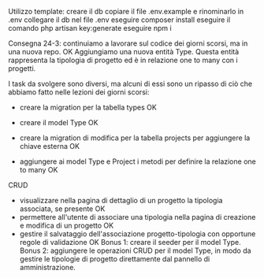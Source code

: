 Utilizzo template:
creare il db
copiare il file .env.example e rinominarlo in .env
collegare il db nel file .env
eseguire composer install
eseguire il comando php artisan key:generate
eseguire npm i


Consegna 24-3:
continuiamo a lavorare sul codice dei giorni scorsi, ma in una nuova repo. OK
Aggiungiamo una nuova entità Type. 
Questa entità rappresenta la tipologia di progetto ed è in relazione one to many con i progetti.

I task da svolgere sono diversi, ma alcuni di essi sono un ripasso di ciò che abbiamo fatto nelle lezioni dei giorni scorsi:
- creare la migration per la tabella types OK
- creare il model Type OK


- creare la migration di modifica per la tabella projects per aggiungere la chiave esterna OK
- aggiungere ai model Type e Project i metodi per definire la relazione one to many OK

CRUD
- visualizzare nella pagina di dettaglio di un progetto la tipologia associata, se presente OK
- permettere all'utente di associare una tipologia nella pagina di creazione e modifica di un progetto OK
- gestire il salvataggio dell'associazione progetto-tipologia con opportune regole di validazione OK
Bonus 1:
creare il seeder per il model Type.
Bonus 2:
aggiungere le operazioni CRUD per il model Type, in modo da gestire le tipologie di progetto direttamente dal pannello di amministrazione.